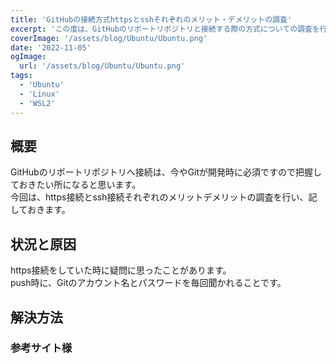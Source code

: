 ```yaml
---
title: 'GitHubの接続方式httpsとsshそれぞれのメリット・デメリットの調査'
excerpt: 'この度は、GitHubのリポートリポジトリと接続する際の方式についての調査を行います。'
coverImage: '/assets/blog/Ubuntu/Ubuntu.png'
date: '2022-11-05'
ogImage:
  url: '/assets/blog/Ubuntu/Ubuntu.png'
tags:
  - 'Ubuntu'
  - 'Linux'
  - 'WSL2'
---
```


## 概要

GitHubのリポートリポジトリへ接続は、今やGitが開発時に必須ですので把握しておきたい所になると思います。  
今回は、https接続とssh接続それぞれのメリットデメリットの調査を行い、記しておきます。  

## 状況と原因

https接続をしていた時に疑問に思ったことがあります。  
push時に、Gitのアカウント名とパスワードを毎回聞かれることです。  

## 解決方法

### 参考サイト様
